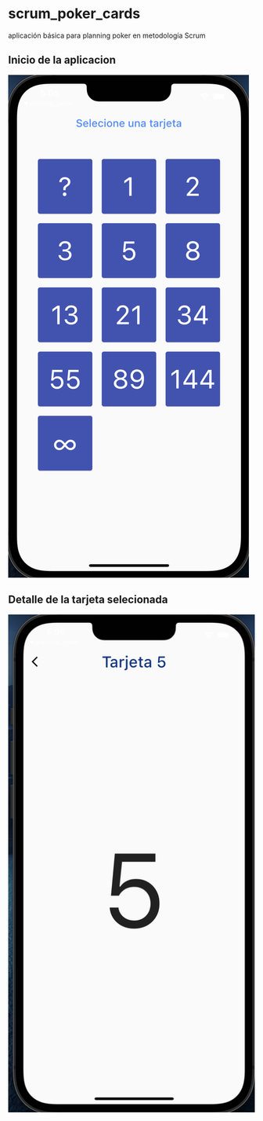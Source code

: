 # scrum_poker_cards

aplicación básica para planning poker en metodología Scrum

## Inicio de la aplicacion

![Screenshot](/Documentation/images/home.png)

## Detalle de la tarjeta selecionada

![Screenshot](/Documentation/images/detail.png)
